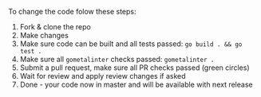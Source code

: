To change the code folow these steps:
 1. Fork & clone the repo
 2. Make changes
 3. Make sure code can be built and all tests passed: `go build . && go test .`
 4. Make sure all `gometalinter` checks passed: `gometalinter .`
 5. Submit a pull request, make sure all PR checks passed (green circles)
 6. Wait for review and apply review changes if asked
 7. Done - your code now in master and will be available with next release
